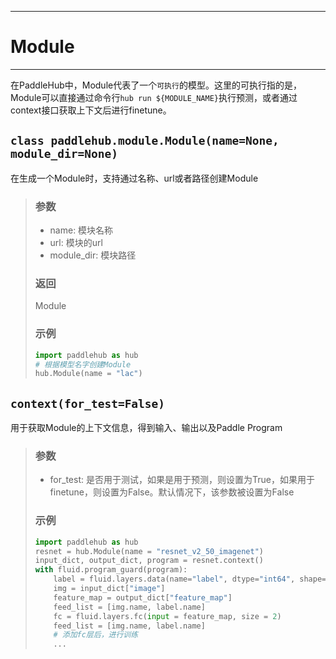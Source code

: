 ----
# Module
----
在PaddleHub中，Module代表了一个`可执行`的模型。这里的可执行指的是，Module可以直接通过命令行`hub run ${MODULE_NAME}`执行预测，或者通过context接口获取上下文后进行finetune。

## `class paddlehub.module.Module(name=None, module_dir=None)`
在生成一个Module时，支持通过名称、url或者路径创建Module
> ### 参数
> * name: 模块名称
> * url:  模块的url
> * module_dir: 模块路径
>
> ### 返回
> Module
>
> ### 示例
>
> ```python
> import paddlehub as hub
> # 根据模型名字创建Module
> hub.Module(name = "lac")
> ```

## `context(for_test=False)`
用于获取Module的上下文信息，得到输入、输出以及Paddle Program
> ### 参数
> * for_test: 是否用于测试，如果是用于预测，则设置为True，如果用于finetune，则设置为False。默认情况下，该参数被设置为False
>
> ### 示例
>
> ```python
> import paddlehub as hub
> resnet = hub.Module(name = "resnet_v2_50_imagenet")
> input_dict, output_dict, program = resnet.context()
> with fluid.program_guard(program):
>     label = fluid.layers.data(name="label", dtype="int64", shape=[1])
>     img = input_dict["image"]
>     feature_map = output_dict["feature_map"]
>     feed_list = [img.name, label.name]
>     fc = fluid.layers.fc(input = feature_map, size = 2)
>     feed_list = [img.name, label.name]
>     # 添加fc层后，进行训练
>     ...
> ```
